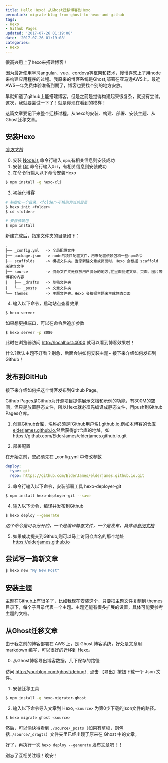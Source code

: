 ```yaml
---
title: Hello Hexo! 从Ghost迁移博客到Hexo
permalink: migrate-blog-from-ghost-to-hexo-and-github
tags:
- Hexo
- Github Pages
updated: '2017-07-26 01:19:08'
date: '2017-07-26 01:19:08'
categories:
- Hexo
---
```


很高兴用上了hexo来搭建博客！

因为最近使用学习angular、vue、cordova等框架和技术，慢慢喜欢上了用node来构建应用程序的过程。我原来的博客系统是Ghost,部署在亚马逊AWS上。最近AWS一年免费体验准备到期了，博客也要找个别的地方安放。

早就知道了github上能搭建博客，但是之前是觉得构建起来很复杂，就没有尝试。这次，我就要尝试一下了！就是你现在看到的模样！

这篇文章要记下来整个迁移过程。从hexo的安装、构建、部署、安装主题、从Ghost迁移文章。

## 安装Hexo  

*[官方文档](https://hexo.io/zh-cn/docs/index.html)*

0. 安装 [Node.js](http://nodejs.org/) 命令行输入 `npm`,有相关信息则安装成功 
1. 安装 [Git](http://git-scm.com/) 命令行输入`Git`，有相关信息则安装成功
2. 在命令行输入以下命令安装Hexo

  ```bash
  $ npm install -g hexo-cli
  ```

3. 初始化博客

  ```bash
  # 初始化一个目录，<folder>不填则为当前目录
  $ hexo init <folder>
  $ cd <folder>

  # 安装依赖包
  $ npm install
  ```

  新建完成后，指定文件夹的目录如下：

  ```
  .
  ├── _config.yml   -> 全局配置文件
  ├── package.json  -> node的项目配置文件，用来配置依赖包和一些npm命令
  ├── scaffolds     -> 模板文件夹。当您新建文章或页面时，Hexo 会根据 scaffold 来建立文件
  ├── source        -> 资源文件夹是存放用户资源的地方,在里面创建文章、页面、图片等博客的内容
  |   ├── _drafts   -> 草稿文件夹
  |   └── _posts    -> 文章文件夹
  └── themes        -> 主题文件夹。Hexo 会根据主题来生成静态页面
  ```

4. 输入以下命令，启动站点查看效果

  ```bash
  $ hexo server
  ```

  如果想更换端口，可以在命令后追加参数

  ```bash
  $ hexo server -p 8080
  ```

  此时在浏览器访问 [http://localhost:4000](http://localhost:4000) 就可以看到博客效果啦！

  什么?默认主题不好看？别急，后面会讲如何安装主题~ 接下来介绍如何发布到Github！

## 发布到GitHub

接下来介绍如何把这个博客发布到Github Page。

Github Pages是Github为开源项目提供展示文档和示例的功能，有300M的空间，但只是放置静态文件，所以Hexo就必须先编译成静态文件，再push到Github Pages仓库。

1. 创建Github仓库，名称必须是[Github用户名].github.io,例如本博客的仓库 [elderjames.github.io](https://elderjames.github.io),然后获得git仓库的地址，如https://github.com/ElderJames/elderjames.github.io.git

2. 部署配置

  在开始之前，您必须先在 _config.yml 中修改参数

  ```yml
  deploy:
    type: git
    repo: https://github.com/ElderJames/elderjames.github.io.git
  ```

3. 命令行输入以下命令，安装部署工具 hexo-deployer-git

  ```bash
  $ npm install hexo-deployer-git --save
  ```

4. 输入以下命令，编译并发布到Github

  ```bash
  $ hexo deploy --generate
  ```
  *这个命令是可以分开的，一个是编译静态文件，一个是发布，具体请[参阅文档](https://hexo.io/zh-cn/docs/generating.html)*

5. 如果成功提交到Github,则可以马上访问仓库名的那个地址 https://elderjames.github.io

## 尝试写一篇新文章

  ``` bash
  $ hexo new "My New Post"
  ```

## 安装主题

  主题在Github上有很多了，比如我现在安装这个，只要把主题文件复制到 themes 目录下，每个子目录代表一个主题。主题还能有很多扩展的设置，具体可能要参考主题的文档。

## 从Ghost迁移文章

  由于我之前的博客部署在 AWS 上，是 Ghost 博客系统，好处是文章用 markdown 编写，可以很好的迁移到 Hexo。

0. 从Ghost博客导出博客数据，几下保存的路径

  访问 http://yourblog.com/ghost/debug/ , 点击 【导出】按钮下载一个 Json 文件。

1. 安装迁移工具

  ```bash
  $ npm install -g hexo-migrator-ghost
  ```

2. 输入以下命令导入文章到 Hexo, `<source>` 为第0步下载的json文件的路径。

  ```bash
  $ hexo migrate ghost <source>
  ```

然后，可以愉快得看到 `./source/_posts`（如果有草稿，则包括`./source/_dragts`）文件夹里已经出现了原来在 Ghost 中的文章。

好了，再执行一次 `hexo deploy --generate` 发布文章吧！！

别忘了互相关注哦！晚安！